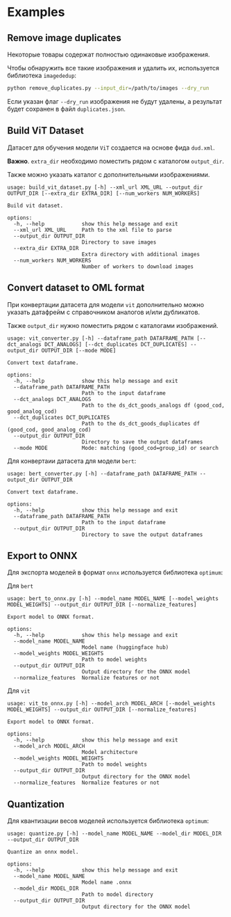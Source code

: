 # Examples

## Remove image duplicates

Некоторые товары содержат полностью одинаковые изображения.

Чтобы обнаружить все такие изображения и удалить их, используется библиотека `imagededup`:

```bash
python remove_duplicates.py --input_dir=/path/to/images --dry_run
```

Если указан флаг `--dry_run` изображения не будут удалены, а результат будет сохранен в файл `duplicates.json`.

## Build ViT Dataset

Датасет для обучения модели `ViT` создается на основе фида `dud.xml`.

**Важно**. `extra_dir` необходимо поместить рядом с каталогом `output_dir`.

Также можно указать каталог с дополнительными изображениями.

```
usage: build_vit_dataset.py [-h] --xml_url XML_URL --output_dir OUTPUT_DIR [--extra_dir EXTRA_DIR] [--num_workers NUM_WORKERS]

Build vit dataset.

options:
  -h, --help            show this help message and exit
  --xml_url XML_URL     Path to the xml file to parse
  --output_dir OUTPUT_DIR
                        Directory to save images
  --extra_dir EXTRA_DIR
                        Extra directory with additional images
  --num_workers NUM_WORKERS
                        Number of workers to download images
```

## Convert dataset to OML format

При конвертации датасета для модели `vit` дополнительно можно указать датафрейм с справочником аналогов и/или дубликатов.

Также `output_dir` нужно поместить рядом с каталогами изображений.

```
usage: vit_converter.py [-h] --dataframe_path DATAFRAME_PATH [--dct_analogs DCT_ANALOGS] [--dct_duplicates DCT_DUPLICATES] --output_dir OUTPUT_DIR [--mode MODE]

Convert text dataframe.

options:
  -h, --help            show this help message and exit
  --dataframe_path DATAFRAME_PATH
                        Path to the input dataframe
  --dct_analogs DCT_ANALOGS
                        Path to the ds_dct_goods_analogs df (good_cod, good_analog_cod)
  --dct_duplicates DCT_DUPLICATES
                        Path to the ds_dct_goods_duplicates df (good_cod, good_analog_cod)
  --output_dir OUTPUT_DIR
                        Directory to save the output dataframes
  --mode MODE           Mode: matching (good_cod=group_id) or search
```

Для конвертаии датасета для модели `bert`:

```
usage: bert_converter.py [-h] --dataframe_path DATAFRAME_PATH --output_dir OUTPUT_DIR

Convert text dataframe.

options:
  -h, --help            show this help message and exit
  --dataframe_path DATAFRAME_PATH
                        Path to the input dataframe
  --output_dir OUTPUT_DIR
                        Directory to save the output dataframes
```

## Export to ONNX

Для экспорта моделей в формат `onnx` используется библиотека `optimum`:

Для `bert`

```
usage: bert_to_onnx.py [-h] --model_name MODEL_NAME [--model_weights MODEL_WEIGHTS] --output_dir OUTPUT_DIR [--normalize_features]

Export model to ONNX format.

options:
  -h, --help            show this help message and exit
  --model_name MODEL_NAME
                        Model name (huggingface hub)
  --model_weights MODEL_WEIGHTS
                        Path to model weights
  --output_dir OUTPUT_DIR
                        Output directory for the ONNX model
  --normalize_features  Normalize features or not
```

Для `vit`

```
usage: vit_to_onnx.py [-h] --model_arch MODEL_ARCH [--model_weights MODEL_WEIGHTS] --output_dir OUTPUT_DIR [--normalize_features]

Export model to ONNX format.

options:
  -h, --help            show this help message and exit
  --model_arch MODEL_ARCH
                        Model architecture
  --model_weights MODEL_WEIGHTS
                        Path to model weights
  --output_dir OUTPUT_DIR
                        Output directory for the ONNX model
  --normalize_features  Normalize features or not
```

## Quantization

Для квантизации весов моделей используется библиотека `optimum`:

```
usage: quantize.py [-h] --model_name MODEL_NAME --model_dir MODEL_DIR --output_dir OUTPUT_DIR

Quantize an onnx model.

options:
  -h, --help            show this help message and exit
  --model_name MODEL_NAME
                        Model name .onnx
  --model_dir MODEL_DIR
                        Path to model directory
  --output_dir OUTPUT_DIR
                        Output directory for the ONNX model
```
